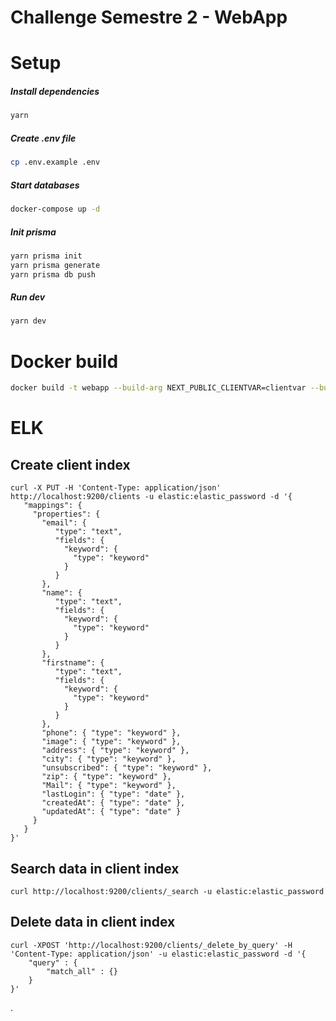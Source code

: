 # Challenge Semestre 2 - WebApp

# Setup

##### Install dependencies

```bash
yarn
```

##### Create .env file

```bash
cp .env.example .env
```

##### Start databases

```bash
docker-compose up -d
```

##### Init prisma

```bash
yarn prisma init
yarn prisma generate
yarn prisma db push
```

##### Run dev

```bash
yarn dev
```

# Docker build

```bash
docker build -t webapp --build-arg NEXT_PUBLIC_CLIENTVAR=clientvar --build-arg SKIP_ENV_VALIDATION=true --build-arg NEXTAUTH_URL=http://localhost:3000 --build-arg NEXTAUTH_SECRET=one-piece .
```



# ELK

## Create client index
```
curl -X PUT -H 'Content-Type: application/json' http://localhost:9200/clients -u elastic:elastic_password -d '{
   "mappings": {
     "properties": {
       "email": {
          "type": "text",
          "fields": {
            "keyword": { 
              "type": "keyword"
            }
          }
       },
       "name": {
          "type": "text",
          "fields": {
            "keyword": {
              "type": "keyword"
            }
          }
       },
       "firstname": {
          "type": "text",
          "fields": {
            "keyword": {
              "type": "keyword"
            }
          }
       },
       "phone": { "type": "keyword" },
       "image": { "type": "keyword" },
       "address": { "type": "keyword" },
       "city": { "type": "keyword" },
       "unsubscribed": { "type": "keyword" },
       "zip": { "type": "keyword" },
       "Mail": { "type": "keyword" },
       "lastLogin": { "type": "date" },
       "createdAt": { "type": "date" },
       "updatedAt": { "type": "date" }
     }
   }
}'
```

## Search data in client index
```
curl http://localhost:9200/clients/_search -u elastic:elastic_password
```

## Delete data in client index
```
curl -XPOST 'http://localhost:9200/clients/_delete_by_query' -H 'Content-Type: application/json' -u elastic:elastic_password -d '{
    "query" : {
        "match_all" : {}
    }
}'
```
.